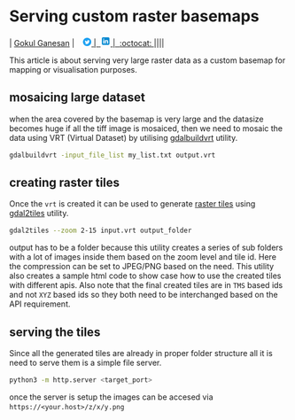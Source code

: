 # Serving custom raster basemaps

| [Gokul Ganesan](https://www.linkedin.com/in/gokul-ganesan/) | &nbsp;&nbsp;&nbsp;<a href="https://twitter.com/Fa7C0n"><img alt="SVG" src="/icons/Twitter_Social_Icon_Circle_Color.svg" width="15px" height="15px"> | &nbsp;<a href="https://www.linkedin.com/in/gokul-ganesan/"><img alt="PNG" src="/icons/icons8-linkedin.svg" width="18px" height="18px"> | &nbsp;[:octocat: ](https://github.com/Fa7C0n)||||

This article is about serving very large raster data as a custom basemap for mapping or visualisation purposes.

## mosaicing large dataset

when the area covered by the basemap is very large and the datasize becomes huge if all the tiff image is mosaiced, then we need to mosaic the data using VRT (Virtual Dataset) by utilising [gdalbuildvrt](https://gdal.org/programs/gdalbuildvrt.html) utility.

```bash
gdalbuildvrt -input_file_list my_list.txt output.vrt
```

## creating raster tiles

Once the `vrt` is created it can be used to generate [raster tiles](https://www.maptiler.com/google-maps-coordinates-tile-bounds-projection/) using [gdal2tiles](https://gdal.org/programs/gdal2tiles.html) utility.

```bash
gdal2tiles --zoom 2-15 input.vrt output_folder
```

output has to be a folder because this utility creates a series of sub folders with a lot of images inside them based on the zoom level and tile id. Here the compression can be set to JPEG/PNG based on the need. This utility also creates a sample html code to show case how to use the created tiles with different apis. Also note that the final created tiles are in `TMS` based ids and not `XYZ` based ids so they both need to be interchanged based on the API requirement.

## serving the tiles

Since all the generated tiles are already in proper folder structure all it is need to serve them is a simple file server.

```bash
python3 -m http.server <target_port>
```

once the server is setup the images can be accesed via `https://<your.host>/z/x/y.png`
